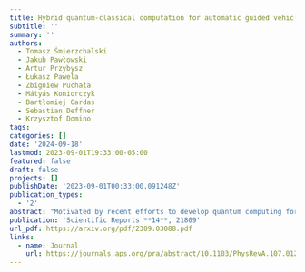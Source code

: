 ```yaml
---
title: Hybrid quantum-classical computation for automatic guided vehicles scheduling
subtitle: ''
summary: ''
authors:
  - Tomasz Śmierzchalski
  - Jakub Pawłowski
  - Artur Przybysz
  - Łukasz Pawela
  - Zbigniew Puchała
  - Mátyás Koniorczyk
  - Bartłomiej Gardas
  - Sebastian Deffner
  - Krzysztof Domino
tags:
categories: []
date: '2024-09-18'
lastmod: 2023-09-01T19:33:00-05:00
featured: false
draft: false
projects: []
publishDate: '2023-09-01T00:33:00.091248Z'
publication_types:
  - '2'
abstract: "Motivated by recent efforts to develop quantum computing for practical, industrial-scale challenges, we demonstrate the effectiveness of state-of-the-art hybrid (not necessarily quantum) solvers in addressing the business-centric optimization problem of scheduling Automatic Guided Vehicles (AGVs). Some solvers can already leverage noisy intermediate-scale quantum (NISQ) devices. In our study, we utilize D-Wave hybrid solvers that implement classical heuristics with potential assistance from a quantum processing unit. This hybrid methodology performs comparably to existing classical solvers. However, due to the proprietary nature of the software, the precise contribution of quantum computation remains unclear. Our analysis focuses on a practical, business-oriented scenario: scheduling AGVs within a factory constrained by limited space, simulating a realistic production setting. Our approach maps a realistic AGVs problem onto one reminiscent of railway scheduling and demonstrates that the AGVs problem is better suited to quantum computing than its railway counterpart, the latter being denser in terms of the average number of constraints per variable. The main idea here is to highlight the potential usefulness of a hybrid approach for handling AGVs scheduling problems of practical sizes. We show that a scenario involving up to 21 AGVs, significant due to possible deadlocks, can be efficiently addressed by a hybrid solver in seconds."
publication: 'Scientific Reports **14**, 21809'
url_pdf: https://arxiv.org/pdf/2309.03088.pdf
links:
  - name: Journal
    url: https://journals.aps.org/pra/abstract/10.1103/PhysRevA.107.012209
---
```


